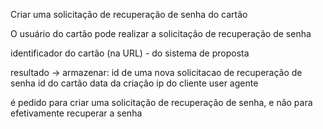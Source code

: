Criar uma solicitação de recuperação de senha do cartão

O usuário do cartão pode realizar a solicitação de recuperação de senha

identificador do cartão (na URL) - do sistema de proposta

resultado -> armazenar:
id de uma nova solicitacao de recuperação de senha
id do cartão
data da criação
ip do cliente
user agente

é pedido para criar uma solicitação de recuperação de senha, e não para efetivamente recuperar a senha
